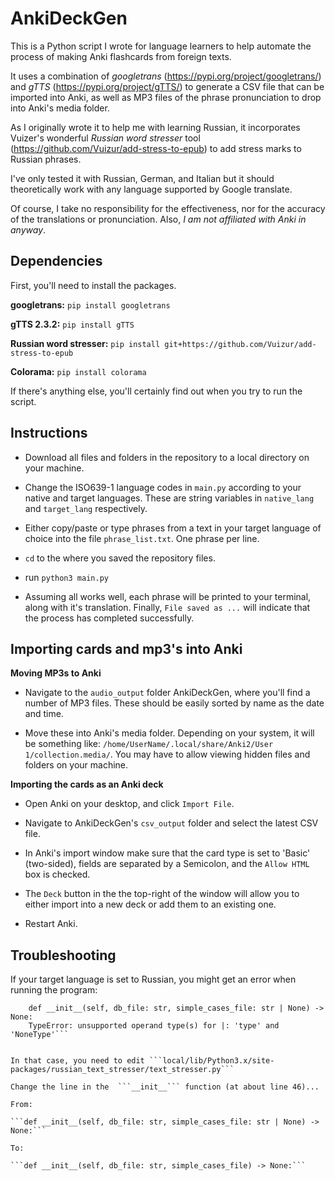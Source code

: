 # AnkiDeckGen

This is a Python script I wrote for language learners to help automate the process of making Anki flashcards from foreign texts.


It uses a combination of *googletrans* (https://pypi.org/project/googletrans/) and *gTTS* (https://pypi.org/project/gTTS/) to generate a CSV file that can be imported into Anki, as well as MP3 files of the phrase pronunciation to drop into Anki's media folder.

As I originally wrote it to help me with learning Russian, it incorporates Vuizer's wonderful *Russian word stresser* tool (https://github.com/Vuizur/add-stress-to-epub) to add stress marks to Russian phrases.

I've only tested it with Russian, German, and Italian but it should theoretically work with any language supported by Google translate. 

Of course, I take no responsibility for the effectiveness, nor for the accuracy of the translations or pronunciation. Also, *I am not affiliated with Anki in anyway*. 



## Dependencies 

First, you'll need to install the packages.

**googletrans:** ```pip install googletrans```


**gTTS 2.3.2:** ```pip install gTTS```


**Russian word stresser:** ```pip install git+https://github.com/Vuizur/add-stress-to-epub```

**Colorama:** ```pip install colorama```

If there's anything else, you'll certainly find out when you try to run the script.

## Instructions
- Download all files and folders in the repository to a local directory on your machine.

- Change the ISO639-1 language codes  in ```main.py``` according to your native and target languages. These are string variables in ```native_lang``` and ```target_lang``` respectively.

- Either copy/paste or type phrases from a text in your target language of choice into the file ```phrase_list.txt```. One phrase per line.

- ```cd``` to the where you saved the repository files.

- run ```python3 main.py```

- Assuming all works well, each phrase will be printed to your terminal, along with it's translation. Finally, ```File saved as ...``` will indicate that the process has completed successfully.

## Importing cards and mp3's into Anki
**Moving MP3s to Anki**

- Navigate to the ```audio_output``` folder AnkiDeckGen, where you'll find a number of MP3 files. These should be easily sorted by name as the date and time. 

- Move these into Anki's media folder. Depending on your system, it will be something like: ```/home/UserName/.local/share/Anki2/User 1/collection.media/```. You may have to allow viewing hidden files and folders on your machine. 


**Importing the cards as an Anki deck**

- Open Anki on your desktop, and click ```Import File```.

- Navigate to AnkiDeckGen's ```csv_output``` folder and select the latest CSV file.

- In Anki's import window make sure that the card type is set to 'Basic' (two-sided), fields are separated by a Semicolon, and the ``Allow HTML`` box is checked.

- The ```Deck``` button in the the top-right of the window will allow you to either import into a new deck or add them to an existing one.

- Restart Anki. 

## Troubleshooting

If your target language is set to Russian, you might get an error when running the program:

``` File "/home/user_name/.local/lib/python3.8/site-packages/russian_text_stresser/russian_dictionary.py", line 46, in RussianDictionary
    def __init__(self, db_file: str, simple_cases_file: str | None) -> None:
    TypeError: unsupported operand type(s) for |: 'type' and 'NoneType'```


In that case, you need to edit ```local/lib/Python3.x/site-packages/russian_text_stresser/text_stresser.py```

Change the line in the  ```__init__``` function (at about line 46)...

From:

```def __init__(self, db_file: str, simple_cases_file: str | None) -> None:```

To:

```def __init__(self, db_file: str, simple_cases_file) -> None:```


 

